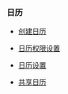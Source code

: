 ### 日历

* [创建日历](/guide/yong-hu-shou-ce/xiang-mu/ri-li/chuang-jian-ri-li.md)

* [日历权限设置](/guide/yong-hu-shou-ce/xiang-mu/ri-li/ri-li-quan-xian-she-zhi.md)

* [日历设置](/guide/yong-hu-shou-ce/xiang-mu/ri-li/ri-li-she-zhi.md)

* [共享日历](/guide/yong-hu-shou-ce/xiang-mu/ri-li/gong-xiang-ri-li.md)